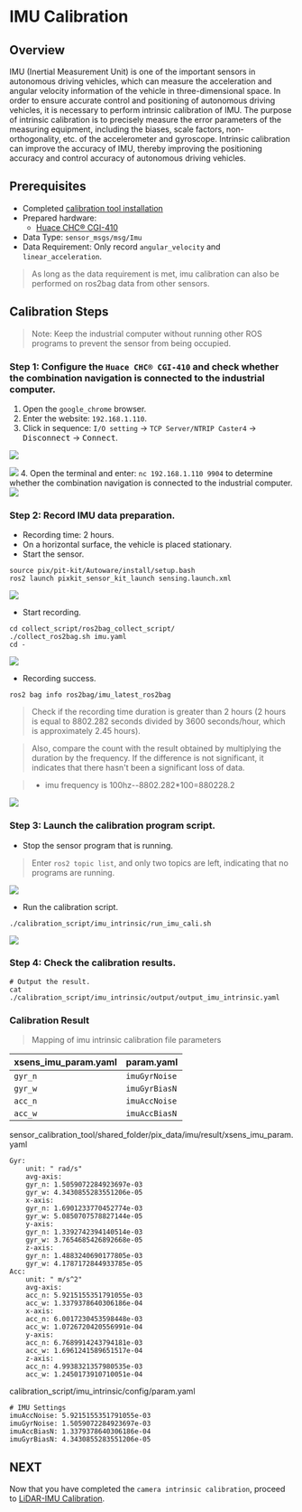# IMU Calibration

## Overview

IMU (Inertial Measurement Unit) is one of the important sensors in autonomous driving vehicles, which can measure the acceleration and angular velocity information of the vehicle in three-dimensional space. In order to ensure accurate control and positioning of autonomous driving vehicles, it is necessary to perform intrinsic calibration of IMU. The purpose of intrinsic calibration is to precisely measure the error parameters of the measuring equipment, including the biases, scale factors, non-orthogonality, etc. of the accelerometer and gyroscope. Intrinsic calibration can improve the accuracy of IMU, thereby improving the positioning accuracy and control accuracy of autonomous driving vehicles.

## Prerequisites
- Completed [calibration tool installation](./%E6%A0%87%E5%AE%9A%E5%B7%A5%E5%85%B7%E5%AE%89%E8%A3%85.md)
- Prepared hardware:
    - [Huace CHC® CGI-410](https://www.huace.cn/product/product_show/467)
- Data Type: `sensor_msgs/msg/Imu`
- Data Requirement: Only record `angular_velocity` and `linear_acceleration`.

> As long as the data requirement is met, imu calibration can also be performed on ros2bag data from other sensors.

## Calibration Steps
> Note: Keep the industrial computer without running other ROS programs to prevent the sensor from being occupied.

### Step 1: Configure the `Huace CHC® CGI-410` and check whether the combination navigation is connected to the industrial computer.
1. Open the `google_chrome` browser.
2. Enter the website: `192.168.1.110`.
3. Click in sequence: `I/O setting` -> `TCP Server/NTRIP Caster4` -> <kbd>Disconnect</kbd> -> <kbd>Connect</kbd>.

![](./image/IMU_calibration/configuration_CGI410_02.gif)

![](./image/IMU_calibration/configuration_CGI410_03.jpg)
4. Open the terminal and enter: `nc 192.168.1.110 9904` to determine whether the combination navigation is connected to the industrial computer.
![](./image/IMU_calibration/configuration_CGI410_03.gif)



### Step 2: Record IMU data preparation.
- Recording time: 2 hours.
- On a horizontal surface, the vehicle is placed stationary.
- Start the sensor.

```shell
source pix/pit-kit/Autoware/install/setup.bash
ros2 launch pixkit_sensor_kit_launch sensing.launch.xml
```
![](./image/IMU_calibration/start_sensing.gif)

- Start recording.
```shell
cd collect_script/ros2bag_collect_script/
./collect_ros2bag.sh imu.yaml
cd -
```
![](./image/IMU_calibration/start_collect.gif)

- Recording success.
```
ros2 bag info ros2bag/imu_latest_ros2bag
```
> Check if the recording time duration is greater than 2 hours (2 hours is equal to 8802.282 seconds divided by 3600 seconds/hour, which is approximately 2.45 hours).

> Also, compare the count with the result obtained by multiplying the duration by the frequency. If the difference is not significant, it indicates that there hasn't been a significant loss of data.

> - imu frequency is 100hz--8802.282*100=880228.2

![](./image/IMU_calibration/check_ros2bag.jpg)

### Step 3: Launch the calibration program script.
- Stop the sensor program that is running.
> Enter `ros2 topic list`, and only two topics are left, indicating that no programs are running.

![](./image/rosnode_skip.jpg)

- Run the calibration script.

```shell
./calibration_script/imu_intrinsic/run_imu_cali.sh
```
![](./image/IMU_calibration/imu_cali.gif)

### Step 4: Check the calibration results.
```shell
# Output the result.
cat ./calibration_script/imu_intrinsic/output/output_imu_intrinsic.yaml
```

### Calibration Result
> Mapping of imu intrinsic calibration file parameters

| xsens_imu_param.yaml | param.yaml |
| ---- | ---- |
| `gyr_n` | `imuGyrNoise` |
| `gyr_w` | `imuGyrBiasN` |
| `acc_n` | `imuAccNoise` |
| `acc_w` | `imuAccBiasN` |


sensor_calibration_tool/shared_folder/pix_data/imu/result/xsens_imu_param.yaml
```
Gyr:
    unit: " rad/s"
    avg-axis:
    gyr_n: 1.5059072284923697e-03
    gyr_w: 4.3430855283551206e-05
    x-axis:
    gyr_n: 1.6901233770452774e-03
    gyr_w: 5.0850707578827144e-05
    y-axis:
    gyr_n: 1.3392742394140514e-03
    gyr_w: 3.7654685426892668e-05
    z-axis:
    gyr_n: 1.4883240690177805e-03
    gyr_w: 4.1787172844933785e-05
Acc:
    unit: " m/s^2"
    avg-axis:
    acc_n: 5.9215155351791055e-03
    acc_w: 1.3379378640306186e-04
    x-axis:
    acc_n: 6.0017230453598448e-03
    acc_w: 1.0726720420556991e-04
    y-axis:
    acc_n: 6.7689914243794181e-03
    acc_w: 1.6961241589651517e-04
    z-axis:
    acc_n: 4.9938321357980535e-03
    acc_w: 1.2450173910710051e-04
```

calibration_script/imu_intrinsic/config/param.yaml
```
# IMU Settings
imuAccNoise: 5.9215155351791055e-03
imuGyrNoise: 1.5059072284923697e-03
imuAccBiasN: 1.3379378640306186e-04
imuGyrBiasN: 4.3430855283551206e-05
```


## NEXT
Now that you have completed the `camera intrinsic calibration`, proceed to [LiDAR-IMU Calibration](./LiDAR-IMU-calibration.md).